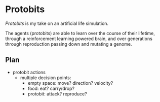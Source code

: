 # Protobits

_Protobits_ is my take on an artificial life simulation.

The agents (protobits) are able to learn over the course of their lifetime, through
a reinforcement learning powered brain, and over generations through reproduction
passing down and mutating a genome.

## Plan

- protobit actions
  - multiple decision points:
    - empty space: move? direction? velocity?
    - food: eat? carry/drop?
    - protobit: attack? reproduce?

